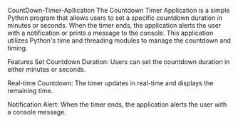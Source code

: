 CountDown-Timer-Apllication
The Countdown Timer Application is a simple Python program that allows users to set a specific countdown duration in minutes or seconds. When the timer ends, the application alerts the user with a notification or prints a message to the console. This application utilizes Python's time and threading modules to manage the countdown and timing.

Features Set Countdown Duration: Users can set the countdown duration in either minutes or seconds.

Real-time Countdown: The timer updates in real-time and displays the remaining time.

Notification Alert: When the timer ends, the application alerts the user with a console message.
